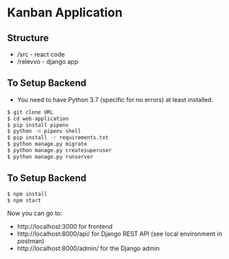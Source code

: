 # Kanban Application

## Structure

- /src - react code
- /relevvo - django app

## To Setup Backend

- You need to have Python 3.7 (specific for no errors) at least installed.

```sh
$ git clone URL
$ cd web-application
$ pip install pipenv
$ python -m pipenv shell
$ pip install -r requirements.txt
$ python manage.py migrate
$ python manage.py createsuperuser
$ python manage.py runserver
```

## To Setup Backend

```sh
$ npm install
$ npm start
```

Now you can go to:

- http://localhost:3000 for frontend
- http://localhost:8000/api/ for Django REST API (see local environment in postman)
- http://localhost:8000/admin/ for the Django admin
